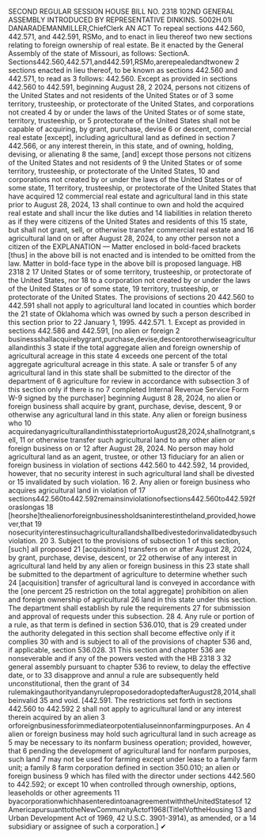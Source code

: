 SECOND REGULAR SESSION
HOUSE BILL NO. 2318
102ND GENERAL ASSEMBLY
INTRODUCED BY REPRESENTATIVE DINKINS.
5002H.01I DANARADEMANMILLER,ChiefClerk
AN ACT
To repeal sections 442.560, 442.571, and 442.591, RSMo, and to enact in lieu thereof two
new sections relating to foreign ownership of real estate.
Be it enacted by the General Assembly of the state of Missouri, as follows:
SectionA. Sections442.560,442.571,and442.591,RSMo,arerepealedandtwonew
2 sections enacted in lieu thereof, to be known as sections 442.560 and 442.571, to read as
3 follows:
442.560. Except as provided in sections 442.560 to 442.591, beginning August 28,
2 2024, persons not citizens of the United States and not residents of the United States or of
3 some territory, trusteeship, or protectorate of the United States, and corporations not created
4 by or under the laws of the United States or of some state, territory, trusteeship, or
5 protectorate of the United States shall not be capable of acquiring, by grant, purchase, devise
6 or descent, commercial real estate [except], including agricultural land as defined in section
7 442.566, or any interest therein, in this state, and of owning, holding, devising, or alienating
8 the same, [and] except those persons not citizens of the United States and not residents of
9 the United States or of some territory, trusteeship, or protectorate of the United States,
10 and corporations not created by or under the laws of the United States or of some state,
11 territory, trusteeship, or protectorate of the United States that have acquired
12 commercial real estate and agricultural land in this state prior to August 28, 2024,
13 shall continue to own and hold the acquired real estate and shall incur the like duties and
14 liabilities in relation thereto as if they were citizens of the United States and residents of this
15 state, but shall not grant, sell, or otherwise transfer commercial real estate and
16 agricultural land on or after August 28, 2024, to any other person not a citizen of the
EXPLANATION — Matter enclosed in bold-faced brackets [thus] in the above bill is not enacted and is
intended to be omitted from the law. Matter in bold-face type in the above bill is proposed language.
HB 2318 2
17 United States or of some territory, trusteeship, or protectorate of the United States, nor
18 to a corporation not created by or under the laws of the United States or of some state,
19 territory, trusteeship, or protectorate of the United States. The provisions of sections
20 442.560 to 442.591 shall not apply to agricultural land located in counties which border the
21 state of Oklahoma which was owned by such a person described in this section prior to
22 January 1, 1995.
442.571. 1. Except as provided in sections 442.586 and 442.591, [no alien or foreign
2 businessshallacquirebygrant,purchase,devise,descentorotherwiseagriculturallandinthis
3 state if the total aggregate alien and foreign ownership of agricultural acreage in this state
4 exceeds one percent of the total aggregate agricultural acreage in this state. A sale or transfer
5 of any agricultural land in this state shall be submitted to the director of the department of
6 agriculture for review in accordance with subsection 3 of this section only if there is no
7 completed Internal Revenue Service Form W-9 signed by the purchaser] beginning August
8 28, 2024, no alien or foreign business shall acquire by grant, purchase, devise, descent,
9 or otherwise any agricultural land in this state. Any alien or foreign business who
10 acquiredanyagriculturallandinthisstatepriortoAugust28,2024,shallnotgrant,sell,
11 or otherwise transfer such agricultural land to any other alien or foreign business on or
12 after August 28, 2024. No person may hold agricultural land as an agent, trustee, or other
13 fiduciary for an alien or foreign business in violation of sections 442.560 to 442.592,
14 provided, however, that no security interest in such agricultural land shall be divested or
15 invalidated by such violation.
16 2. Any alien or foreign business who acquires agricultural land in violation of
17 sections442.560to442.592remainsinviolationofsections442.560to442.592foraslongas
18 [heorshe]thealienorforeignbusinessholdsaninterestintheland,provided,however,that
19 nosecurityinterestinsuchagriculturallandshallbedivestedorinvalidatedbysuchviolation.
20 3. Subject to the provisions of subsection 1 of this section, [such] all proposed
21 [acquisitions] transfers on or after August 28, 2024, by grant, purchase, devise, descent, or
22 otherwise of any interest in agricultural land held by any alien or foreign business in this
23 state shall be submitted to the department of agriculture to determine whether such
24 [acquisition] transfer of agricultural land is conveyed in accordance with the [one percent
25 restriction on the total aggregate] prohibition on alien and foreign ownership of agricultural
26 land in this state under this section. The department shall establish by rule the requirements
27 for submission and approval of requests under this subsection.
28 4. Any rule or portion of a rule, as that term is defined in section 536.010, that is
29 created under the authority delegated in this section shall become effective only if it complies
30 with and is subject to all of the provisions of chapter 536 and, if applicable, section 536.028.
31 This section and chapter 536 are nonseverable and if any of the powers vested with the
HB 2318 3
32 general assembly pursuant to chapter 536 to review, to delay the effective date, or to
33 disapprove and annul a rule are subsequently held unconstitutional, then the grant of
34 rulemakingauthorityandanyruleproposedoradoptedafterAugust28,2014,shallbeinvalid
35 and void.
[442.591. The restrictions set forth in sections 442.560 to 442.592
2 shall not apply to agricultural land or any interest therein acquired by an alien
3 orforeignbusinessforimmediateorpotentialuseinnonfarmingpurposes. An
4 alien or foreign business may hold such agricultural land in such acreage as
5 may be necessary to its nonfarm business operation; provided, however, that
6 pending the development of agricultural land for nonfarm purposes, such land
7 may not be used for farming except under lease to a family farm unit; a family
8 farm corporation defined in section 350.010; an alien or foreign business
9 which has filed with the director under sections 442.560 to 442.592; or except
10 when controlled through ownership, options, leaseholds or other agreements
11 byacorporationwhichhasenteredintoanagreementwiththeUnitedStatesof
12 AmericapursuanttotheNewCommunityActof1968(TitleIVoftheHousing
13 and Urban Development Act of 1969, 42 U.S.C. 3901-3914), as amended, or a
14 subsidiary or assignee of such a corporation.]
✔